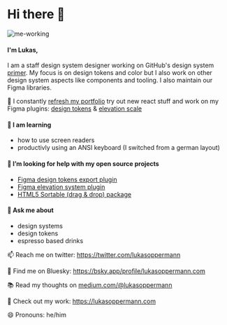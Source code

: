 # Hi there 👋
![me-working](https://user-images.githubusercontent.com/813754/183907598-d18d505d-56fd-4af4-8d9c-0f723bb05e60.gif)

#### I'm Lukas,
I am a staff design system designer working on GitHub's design system [primer](https://primer.style/). My focus is on design tokens and color but I also work on other design system aspects like components and tooling. I also maintain our Figma libraries.

🔭 I constantly [refresh my portfolio](https://lukasoppermann.com) try out new react stuff and work on my Figma plugins: [design tokens](https://github.com/lukasoppermann/design-tokens) & [elevation scale](https://github.com/lukasoppermann/elevation-scale)

#### 🌱 I am learning
- how to use screen readers
- productivly using an ANSI keyboard (I switched from a german layout)

#### 🤔 I’m looking for help with my open source projects
- [Figma design tokens export plugin](https://github.com/lukasoppermann/design-tokens)
- [Figma elevation system plugin](https://github.com/lukasoppermann/elevation-scale)
- [HTML5 Sortable (drag & drop) package](https://github.com/lukasoppermann/html5sortable)

#### 💬 Ask me about
- design systems
- design tokens
- espresso based drinks 

📫 Reach me on twitter: https://twitter.com/lukasoppermann

🦋 Find me on Bluesky: https://bsky.app/profile/lukasoppermann.com

📚 Read my thoughts on [medium.com/@lukasoppermann](https://medium.com/@lukasoppermann)

🧪 Check out my work: https://lukasoppermann.com
 
😄 Pronouns: he/him
